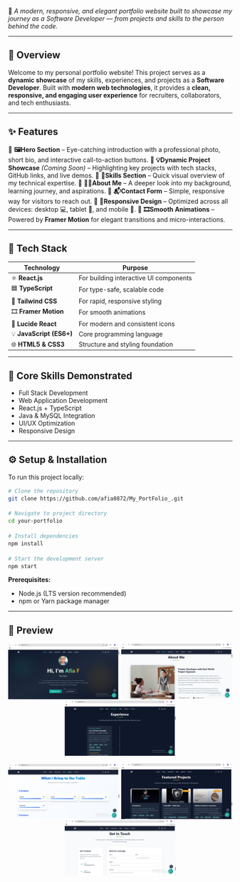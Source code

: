 🚀 *A modern, responsive, and elegant portfolio website built to showcase my journey as a Software Developer — from projects and skills to the person behind the code.*

---

## 🌟 **Overview**

Welcome to my personal portfolio website!
This project serves as a **dynamic showcase** of my skills, experiences, and projects as a **Software Developer**.
Built with **modern web technologies**, it provides a **clean, responsive, and engaging user experience** for recruiters, collaborators, and tech enthusiasts.

---

## ✨ **Features**

🔹 **🖼️Hero Section** – Eye-catching introduction with a professional photo, short bio, and interactive call-to-action buttons.
🔹 **💡Dynamic Project Showcase** *(Coming Soon)* – Highlighting key projects with tech stacks, GitHub links, and live demos.
🔹 **🧩Skills Section**  – Quick visual overview of my technical expertise.
🔹 **👩‍💻About Me** – A deeper look into my background, learning journey, and aspirations.
🔹 **📬Contact Form** – Simple, responsive way for visitors to reach out.
🔹 **📱Responsive Design** – Optimized across all devices: desktop 💻, tablet 📱, and mobile 📲.
🔹 **🎞️Smooth Animations** – Powered by **Framer Motion** for elegant transitions and micro-interactions.

---

## 🧰 **Tech Stack**

| Technology               | Purpose                                |
| ------------------------ | -------------------------------------- |
| ⚛️ **React.js**          | For building interactive UI components |
| 🟦 **TypeScript**        | For type-safe, scalable code           |
| 🎨 **Tailwind CSS**      | For rapid, responsive styling          |
| 🎞️ **Framer Motion**    | For smooth animations                  |
| 🔗 **Lucide React**      | For modern and consistent icons        |
| 💡 **JavaScript (ES6+)** | Core programming language              |
| 🌐 **HTML5 & CSS3**      | Structure and styling foundation       |

---

## 🧠 **Core Skills Demonstrated**

* Full Stack Development
* Web Application Development
* React.js + TypeScript
* Java & MySQL Integration
* UI/UX Optimization
* Responsive Design

---

## ⚙️ **Setup & Installation**

To run this project locally:

```bash
# Clone the repository
git clone https://github.com/afia0872/My_PortFolio_.git

# Navigate to project directory
cd your-portfolio

# Install dependencies
npm install

# Start the development server
npm start
```

**Prerequisites:**

* Node.js (LTS version recommended)
* npm or Yarn package manager

---

## 📸 **Preview**

<p align="center">
  <img src="/src/assets/1.png" alt="Portfolio Preview 1" width="250"/>
  <img src="/src/assets/2.png" alt="Portfolio Preview 2" width="250"/>
  <img src="/src/assets/3.png" alt="Portfolio Preview 3" width="250"/>
</p>

<p align="center">
  <img src="/src/assets/4.png" alt="Portfolio Preview 4" width="250"/>
  <img src="/src/assets/5.png" alt="Portfolio Preview 5" width="250"/>
  <img src="/src/assets/6.png" alt="Portfolio Preview 6" width="250"/>
</p>



